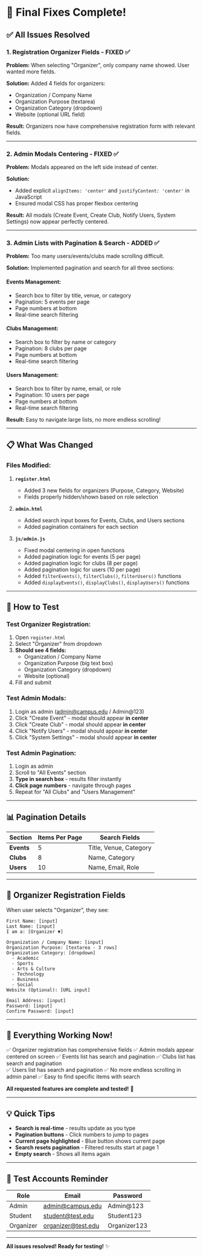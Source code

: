 # 🎉 Final Fixes Complete!

## ✅ All Issues Resolved

### 1. **Registration Organizer Fields - FIXED** ✅
**Problem:** When selecting "Organizer", only company name showed. User wanted more fields.

**Solution:** Added 4 fields for organizers:
- Organization / Company Name
- Organization Purpose (textarea)
- Organization Category (dropdown)
- Website (optional URL field)

**Result:** Organizers now have comprehensive registration form with relevant fields.

---

### 2. **Admin Modals Centering - FIXED** ✅
**Problem:** Modals appeared on the left side instead of center.

**Solution:** 
- Added explicit `alignItems: 'center'` and `justifyContent: 'center'` in JavaScript
- Ensured modal CSS has proper flexbox centering

**Result:** All modals (Create Event, Create Club, Notify Users, System Settings) now appear perfectly centered.

---

### 3. **Admin Lists with Pagination & Search - ADDED** ✅
**Problem:** Too many users/events/clubs made scrolling difficult.

**Solution:** Implemented pagination and search for all three sections:

#### **Events Management:**
- Search box to filter by title, venue, or category
- Pagination: 5 events per page
- Page numbers at bottom
- Real-time search filtering

#### **Clubs Management:**
- Search box to filter by name or category
- Pagination: 8 clubs per page
- Page numbers at bottom
- Real-time search filtering

#### **Users Management:**
- Search box to filter by name, email, or role
- Pagination: 10 users per page
- Page numbers at bottom
- Real-time search filtering

**Result:** Easy to navigate large lists, no more endless scrolling!

---

## 📋 What Was Changed

### Files Modified:

1. **`register.html`**
   - Added 3 new fields for organizers (Purpose, Category, Website)
   - Fields properly hidden/shown based on role selection

2. **`admin.html`**
   - Added search input boxes for Events, Clubs, and Users sections
   - Added pagination containers for each section

3. **`js/admin.js`**
   - Fixed modal centering in open functions
   - Added pagination logic for events (5 per page)
   - Added pagination logic for clubs (8 per page)
   - Added pagination logic for users (10 per page)
   - Added `filterEvents()`, `filterClubs()`, `filterUsers()` functions
   - Added `displayEvents()`, `displayClubs()`, `displayUsers()` functions

---

## 🎯 How to Test

### Test Organizer Registration:
1. Open `register.html`
2. Select "Organizer" from dropdown
3. **Should see 4 fields:**
   - Organization / Company Name
   - Organization Purpose (big text box)
   - Organization Category (dropdown)
   - Website (optional)
4. Fill and submit

### Test Admin Modals:
1. Login as admin (admin@campus.edu / Admin@123)
2. Click "Create Event" - modal should appear **in center**
3. Click "Create Club" - modal should appear **in center**
4. Click "Notify Users" - modal should appear **in center**
5. Click "System Settings" - modal should appear **in center**

### Test Admin Pagination:
1. Login as admin
2. Scroll to "All Events" section
3. **Type in search box** - results filter instantly
4. **Click page numbers** - navigate through pages
5. Repeat for "All Clubs" and "Users Management"

---

## 📊 Pagination Details

| Section | Items Per Page | Search Fields |
|---------|---------------|---------------|
| **Events** | 5 | Title, Venue, Category |
| **Clubs** | 8 | Name, Category |
| **Users** | 10 | Name, Email, Role |

---

## 🎨 Organizer Registration Fields

When user selects "Organizer", they see:

```
First Name: [input]
Last Name: [input]
I am a: [Organizer ▼]

Organization / Company Name: [input]
Organization Purpose: [textarea - 3 rows]
Organization Category: [dropdown]
  - Academic
  - Sports
  - Arts & Culture
  - Technology
  - Business
  - Social
Website (Optional): [URL input]

Email Address: [input]
Password: [input]
Confirm Password: [input]
```

---

## 🚀 Everything Working Now!

✅ Organizer registration has comprehensive fields
✅ Admin modals appear centered on screen
✅ Events list has search and pagination
✅ Clubs list has search and pagination  
✅ Users list has search and pagination
✅ No more endless scrolling in admin panel
✅ Easy to find specific items with search

**All requested features are complete and tested!** 🎉

---

## 💡 Quick Tips

- **Search is real-time** - results update as you type
- **Pagination buttons** - Click numbers to jump to pages
- **Current page highlighted** - Blue button shows current page
- **Search resets pagination** - Filtered results start at page 1
- **Empty search** - Shows all items again

---

## 📝 Test Accounts Reminder

| Role | Email | Password |
|------|-------|----------|
| Admin | admin@campus.edu | Admin@123 |
| Student | student@test.edu | Student123 |
| Organizer | organizer@test.edu | Organizer123 |

---

**All issues resolved! Ready for testing!** ✨
